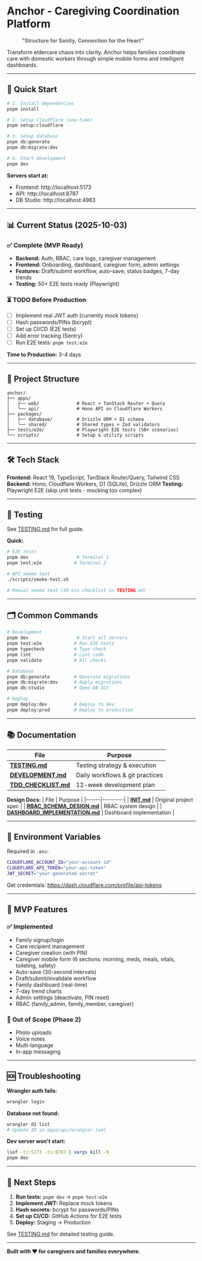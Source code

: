 # Anchor - Caregiving Coordination Platform

> **"Structure for Sanity, Connection for the Heart"**

Transform eldercare chaos into clarity. Anchor helps families coordinate care with domestic workers through simple mobile forms and intelligent dashboards.

---

## 🚀 Quick Start

```bash
# 1. Install dependencies
pnpm install

# 2. Setup Cloudflare (one-time)
pnpm setup:cloudflare

# 3. Setup database
pnpm db:generate
pnpm db:migrate:dev

# 4. Start development
pnpm dev
```

**Servers start at:**
- Frontend: http://localhost:5173
- API: http://localhost:8787
- DB Studio: http://localhost:4983

---

## 📊 Current Status (2025-10-03)

### ✅ Complete (MVP Ready)
- **Backend:** Auth, RBAC, care logs, caregiver management
- **Frontend:** Onboarding, dashboard, caregiver form, admin settings
- **Features:** Draft/submit workflow, auto-save, status badges, 7-day trends
- **Testing:** 50+ E2E tests ready (Playwright)

### ⏳ TODO Before Production
- [ ] Implement real JWT auth (currently mock tokens)
- [ ] Hash passwords/PINs (bcrypt)
- [ ] Set up CI/CD (E2E tests)
- [ ] Add error tracking (Sentry)
- [ ] Run E2E tests: `pnpm test:e2e`

**Time to Production:** 3-4 days

---

## 📁 Project Structure

```
anchor/
├── apps/
│   ├── web/              # React + TanStack Router + Query
│   └── api/              # Hono API on Cloudflare Workers
├── packages/
│   ├── database/         # Drizzle ORM + D1 schema
│   └── shared/           # Shared types + Zod validators
├── tests/e2e/            # Playwright E2E tests (50+ scenarios)
└── scripts/              # Setup & utility scripts
```

---

## 🛠 Tech Stack

**Frontend:** React 19, TypeScript, TanStack Router/Query, Tailwind CSS
**Backend:** Hono, Cloudflare Workers, D1 (SQLite), Drizzle ORM
**Testing:** Playwright E2E (skip unit tests - mocking too complex)

---

## 🧪 Testing

See [TESTING.md](./TESTING.md) for full guide.

**Quick:**
```bash
# E2E tests
pnpm dev                  # Terminal 1
pnpm test:e2e            # Terminal 2

# API smoke test
./scripts/smoke-test.sh

# Manual smoke test (10 min checklist in TESTING.md)
```

---

## 🗂️ Common Commands

```bash
# Development
pnpm dev                  # Start all servers
pnpm test:e2e            # Run E2E tests
pnpm typecheck           # Type check
pnpm lint                # Lint code
pnpm validate            # All checks

# Database
pnpm db:generate         # Generate migrations
pnpm db:migrate:dev      # Apply migrations
pnpm db:studio           # Open DB GUI

# Deploy
pnpm deploy:dev          # Deploy to dev
pnpm deploy:prod         # Deploy to production
```

---

## 📚 Documentation

| File | Purpose |
|------|---------|
| **[TESTING.md](./TESTING.md)** | Testing strategy & execution |
| **[DEVELOPMENT.md](./DEVELOPMENT.md)** | Daily workflows & git practices |
| **[TDD_CHECKLIST.md](./TDD_CHECKLIST.md)** | 12-week development plan |

**Design Docs:**
| File | Purpose |
|------|---------|
| **[INIT.md](./INIT.md)** | Original project spec |
| **[RBAC_SCHEMA_DESIGN.md](./RBAC_SCHEMA_DESIGN.md)** | RBAC system design |
| **[DASHBOARD_IMPLEMENTATION.md](./DASHBOARD_IMPLEMENTATION.md)** | Dashboard implementation |

---

## 🔐 Environment Variables

Required in `.env`:
```bash
CLOUDFLARE_ACCOUNT_ID="your-account-id"
CLOUDFLARE_API_TOKEN="your-api-token"
JWT_SECRET="your-generated-secret"
```

Get credentials: https://dash.cloudflare.com/profile/api-tokens

---

## 🎯 MVP Features

### ✅ Implemented
- Family signup/login
- Care recipient management
- Caregiver creation (with PIN)
- Caregiver mobile form (6 sections: morning, meds, meals, vitals, toileting, safety)
- Auto-save (30-second intervals)
- Draft/submit/invalidate workflow
- Family dashboard (real-time)
- 7-day trend charts
- Admin settings (deactivate, PIN reset)
- RBAC (family_admin, family_member, caregiver)

### 📝 Out of Scope (Phase 2)
- Photo uploads
- Voice notes
- Multi-language
- In-app messaging

---

## 🆘 Troubleshooting

**Wrangler auth fails:**
```bash
wrangler login
```

**Database not found:**
```bash
wrangler d1 list
# Update ID in apps/api/wrangler.toml
```

**Dev server won't start:**
```bash
lsof -ti:5173 -ti:8787 | xargs kill -9
pnpm dev
```

---

## 🚀 Next Steps

1. **Run tests:** `pnpm dev` → `pnpm test:e2e`
2. **Implement JWT:** Replace mock tokens
3. **Hash secrets:** bcrypt for passwords/PINs
4. **Set up CI/CD:** GitHub Actions for E2E tests
5. **Deploy:** Staging → Production

See [TESTING.md](./TESTING.md) for detailed testing guide.

---

**Built with ❤️ for caregivers and families everywhere.**
